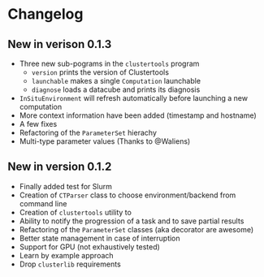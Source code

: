 Changelog
=========

New in verison 0.1.3
--------------------
 - Three new sub-pograms in the `clustertools` program
   - `version` prints the version of Clustertools
   - `launchable` makes a single `Computation` launchable
   - `diagnose` loads a datacube and prints its diagnosis
 - `InSituEnvironment` will refresh automatically before launching a new 
 computation
 - More context information have been added (timestamp and hostname)
 - A few fixes
 - Refactoring of the `ParameterSet` hierachy
 - Multi-type parameter values (Thanks to @Waliens)

New in version 0.1.2
--------------------
 - Finally added test for Slurm
 - Creation of `CTParser` class to choose environment/backend from command line
 - Creation of `clustertools` utility to
 - Ability to notify the progression of a task and to save partial results
 - Refactoring of the `ParameterSet` classes (aka decorator are awesome)
 - Better state management in case of interruption
 - Support for GPU (not exhaustively tested)
 - Learn by example approach
 - Drop `clusterlib` requirements